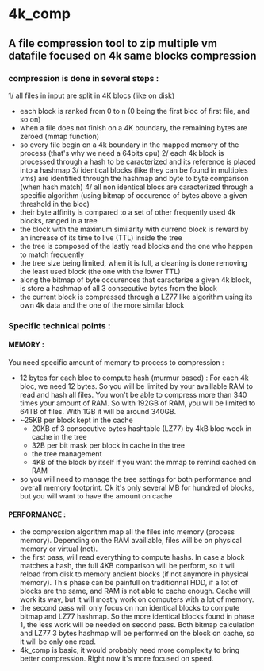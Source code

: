 # 4k_comp

## A file compression tool to zip multiple vm datafile focused on 4k same blocks compression

### compression is done in several steps :

1/ all files in input are split in 4K blocs (like on disk)
   - each block is ranked from 0 to n (0 being the first bloc of first file, and so on)
   - when a file does not finish on a 4K boundary, the remaining bytes are zeroed (mmap function)
   - so every file begin on a 4k boundary in the mapped memory of the process (that's why we need a 64bits cpu)
2/ each 4k block is processed through a hash to be caracterized and its reference is placed into a hashmap
3/ identical blocks (like they can be found in multiples vms) are identified through the hashmap and byte to byte comparison (when hash match)
4/ all non identical blocs are caracterized through a specific algorithm (using bitmap of occurence of bytes above a given threshold in the bloc)
   - their byte affinity is compared to a set of other frequently used 4k blocks, ranged in a tree
   - the block with the maximum similarity with currend block is reward by an increase of its time to live (TTL) inside the tree
   - the tree is composed of the lastly read blocks and the one who happen to match frequently
   - the tree size being limited, when it is full, a cleaning is done removing the least used block (the one with the lower TTL)
   - along the bitmap of byte occurences that caracterize a given 4k block, is store a hashmap of all 3 consecutive bytes from the block
   - the current block is compressed through a LZ77 like algorithm using its own 4k data and the one of the more similar block

### Specific technical points :

#### MEMORY :

You need specific amount of memory to process to compression :

  - 12 bytes for each bloc to compute hash (murmur based) : For each 4k bloc, we need 12 bytes. So you will be limited by your availlable RAM to read and hash all files. You won't be able to compress more than 340 times your amount of RAM. So with 192GB of RAM, you will be limited to 64TB of files. With 1GB it will be around 340GB.
  - ~25KB per block kept in the cache
    - 20KB of 3 consecutive bytes hashtable (LZ77) by 4kB bloc week in cache in the tree
    - 32B per bit mask per block in cache in the tree
    - the tree management
    - 4KB of the block by itself if you want the mmap to remind cached on RAM
  - so you will need to manage the tree settings for both performance and overall memory footprint. Ok it's only several MB for hundred of blocks, but you will want to have the amount on cache
  
#### PERFORMANCE :

- the compression algorithm map all the files into memory (process memory). Depending on the RAM availlable, files will be on physical memory or virtual (not).
- the first pass, will read everything to compute hashs. In case a block matches a hash, the full 4KB comparison will be perform, so it will reload from disk to memory ancient blocks (if not anymore in physical memory). This phase can be painfull on traditionnal HDD, if a lot of blocks are the same, and RAM is not able to cache enough. Cache will work its way, but it will mostly work on computers with a lot of memory.
- the second pass will only focus on non identical blocks to compute bitmap and LZ77 hashmap. So the more identical blocks found in phase 1, the less work will be needed on second pass. Both bitmap calculation and LZ77 3 bytes hashmap will be performed on the block on cache, so it will be only one read.
- 4k_comp is basic, it would probably need more complexity to bring better compression. Right now it's more focused on speed. 
